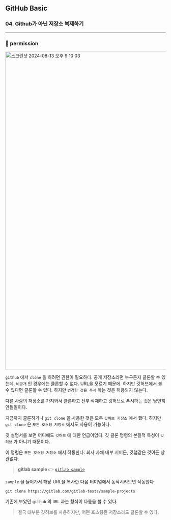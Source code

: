 ## GitHub Basic

### 04. Github가 아닌 저장소 복제하기

---

### 📌 permission

<img width="998" alt="스크린샷 2024-08-13 오후 9 10 03" src="https://github.com/user-attachments/assets/6bf939fd-c41f-43d1-93dc-f3a4ac51435d">

`github` 에서 `clone` 을 하려면 권한이 필요하다.
공개 저장소라면 누구든지 클론할 수 있는데, `비공개` 인 경우에는 클론할 수 없다. URL을 모르기 때문에.
하지만 깃허브에서 볼 수 있다면 클론할 수 있다. 하지만 `변경한 것을 푸시` 하는 것은 허용되지 않는다.

다른 사람의 저장소를 가져와서 클론하고 전부 삭제하고 깃허브로 푸시하는 것은 당연히 안될일이다.

지금까지 클론하기나 `git clone` 을 사용한 것은 모두 `깃허브 저장소` 에서 했다. 하지만 `git clone` 은 `모든 호스팅 저장소` 에서도 사용이 가능하다.

깃 설명서를 보면 어디에도 `깃허브` 에 대한 언급이없다. 깃 클론 명령의 본질적 특성이 `깃허브` 가 아니기 때문이다.

이 명령은 `모든 호스팅 저장소` 에서 작동한다. 회사 자체 내부 서버든, 깃랩같은 것이든 상관없다.

> **gitlab sample** 👉 [`gitlab sample`]

`sample` 을 들어가서 해당 URL을 복사한 다음 터미널에서 동작시켜보면 작동한다

```
git clone https://gitlab.com/gitlab-tests/sample-projects
```

기존에 보았던 `github` 의 `URL` 과는 형식이 다름을 볼 수 있다.

> 결국 대부분 깃허브를 사용하지만, 어떤 호스팅된 저장소라도 클론할 수 있다.

[`gitlab sample`]: https://gitlab.com/gitlab-tests/sample-project
